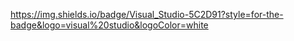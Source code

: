 https://img.shields.io/badge/Visual_Studio-5C2D91?style=for-the-badge&logo=visual%20studio&logoColor=white

